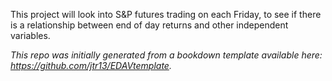 This project will look into S&P futures trading on each Friday, to see if there is a relationship between end of day returns and other independent variables.

*This repo was initially generated from a bookdown template available here: https://github.com/jtr13/EDAVtemplate.*	